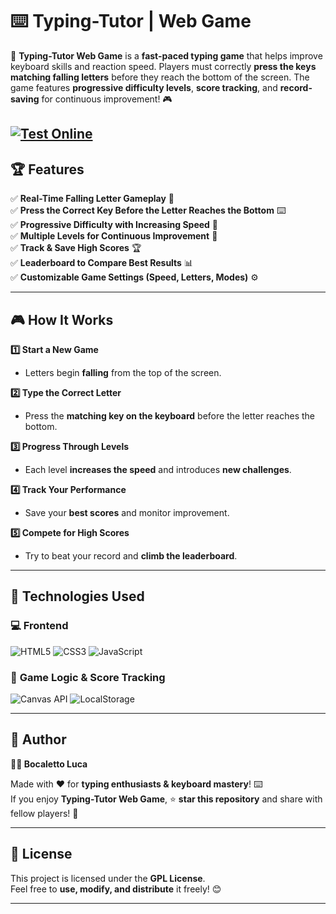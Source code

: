 # ⌨️ Typing-Tutor | Web Game  

🚀 **Typing-Tutor Web Game** is a **fast-paced typing game** that helps improve keyboard skills and reaction speed. Players must correctly **press the keys matching falling letters** before they reach the bottom of the screen. The game features **progressive difficulty levels**, **score tracking**, and **record-saving** for continuous improvement! 🎮  

[![Test Online](https://img.shields.io/badge/Test%20Online-Click%20Here-brightgreen?style=for-the-badge)](https://bocaletto-luca.github.io/Typing-Tutor/)
---

## 🏆 Features  

✅ **Real-Time Falling Letter Gameplay** 🔡  
✅ **Press the Correct Key Before the Letter Reaches the Bottom** ⌨️  
✅ **Progressive Difficulty with Increasing Speed** 🚀  
✅ **Multiple Levels for Continuous Improvement** 🎯  
✅ **Track & Save High Scores** 🏆  
✅ **Leaderboard to Compare Best Results** 📊  
✅ **Customizable Game Settings (Speed, Letters, Modes)** ⚙️  

---

## 🎮 How It Works  

**1️⃣ Start a New Game**  
   - Letters begin **falling** from the top of the screen.  

**2️⃣ Type the Correct Letter**  
   - Press the **matching key on the keyboard** before the letter reaches the bottom.  

**3️⃣ Progress Through Levels**  
   - Each level **increases the speed** and introduces **new challenges**.  

**4️⃣ Track Your Performance**  
   - Save your **best scores** and monitor improvement.  

**5️⃣ Compete for High Scores**  
   - Try to beat your record and **climb the leaderboard**.  

---

## 🔗 Technologies Used  

### 💻 **Frontend**  

![HTML5](https://img.shields.io/badge/HTML5-%23E34F26.svg?&style=flat&logo=html5&logoColor=white)
![CSS3](https://img.shields.io/badge/CSS3-%231572B6.svg?&style=flat&logo=css3&logoColor=white)
![JavaScript](https://img.shields.io/badge/JavaScript-%23F7DF1E.svg?&style=flat&logo=javascript&logoColor=black)

### 🎯 **Game Logic & Score Tracking**  

![Canvas API](https://img.shields.io/badge/Canvas-%23FF5722.svg?&style=flat)
![LocalStorage](https://img.shields.io/badge/Data-Storage-%234285F4.svg?&style=flat)

---

## 📜 Author  

**👨‍💻 Bocaletto Luca**  

Made with ❤️ for **typing enthusiasts & keyboard mastery**! ⌨️  
If you enjoy **Typing-Tutor Web Game**, ⭐ **star this repository** and share with fellow players! 🚀  

---

## 🔗 License  

This project is licensed under the **GPL License**.  
Feel free to **use, modify, and distribute** it freely! 😊  

---
